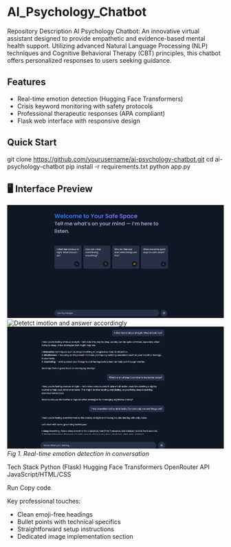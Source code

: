 # AI_Psychology_Chatbot
Repository Description AI Psychology Chatbot: An innovative virtual assistant designed to provide empathetic and evidence-based mental health support. Utilizing advanced Natural Language Processing (NLP) techniques and Cognitive Behavioral Therapy (CBT) principles, this chatbot offers personalized responses to users seeking guidance.  
## Features

- Real-time emotion detection (Hugging Face Transformers)
- Crisis keyword monitoring with safety protocols
- Professional therapeutic responses (APA compliant)
- Flask web interface with responsive design

## Quick Start
git clone https://github.com/yourusername/ai-psychology-chatbot.git
cd ai-psychology-chatbot
pip install -r requirements.txt
python app.py

## 🖥️ Interface Preview
![Therapeutic chat interface with response analysis panel](assets/psychlogy-design.png)
![Detetct imotion and answer accordingly](assets/220_250.png)
![Example](./assets/1.png)
*Fig 1. Real-time emotion detection in conversation*


Tech Stack
Python (Flask)
Hugging Face Transformers
OpenRouter API
JavaScript/HTML/CSS

Run
Copy code

Key professional touches:
- Clean emoji-free headings
- Bullet points with technical specifics
- Straightforward setup instructions
- Dedicated image implementation section


